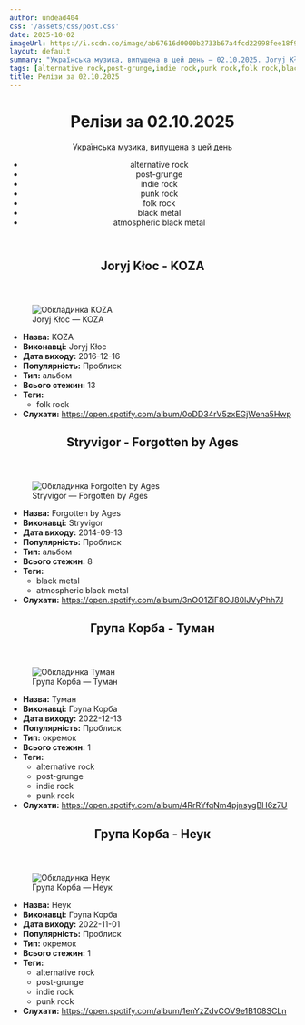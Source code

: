 ```yaml
---
author: undead404
css: '/assets/css/post.css'
date: 2025-10-02
imageUrl: https://i.scdn.co/image/ab67616d0000b2733b67a4fcd22998fee18f9808
layout: default
summary: "Українська музика, випущена в цей день – 02.10.2025. Joryj Kłoc, Stryvigor, Група Корба та інші"
tags: [alternative rock,post-grunge,indie rock,punk rock,folk rock,black metal,atmospheric black metal]
title: Релізи за 02.10.2025
---
```


<main class="main-content">
  <header>
    <h1>Релізи за <time datetime="2025-10-02">02.10.2025</time></h1>
    <p class="summary">Українська музика, випущена в цей день</p>
      <ul class="tags">
          <li>alternative rock</li>
          <li>post-grunge</li>
          <li>indie rock</li>
          <li>punk rock</li>
          <li>folk rock</li>
          <li>black metal</li>
          <li>atmospheric black metal</li>
      </ul>
  </header>
  <section class="releases">
    <article class="release">
      <header>
        <h2>
          Joryj Kłoc - KOZA
        </h2>
      </header>
      <figure>
        <img src="https://i.scdn.co/image/ab67616d0000b2733b67a4fcd22998fee18f9808" alt="Обкладинка KOZA">
        <figcaption>Joryj Kłoc — KOZA</figcaption>
      </figure>
      <ul>
        <li><strong>Назва:</strong> KOZA</li>
        <li><strong>Виконавці:</strong> Joryj Kłoc</li>
        <li><strong>Дата виходу:</strong> 2016-12-16</li>
        <li><strong>Популярність:</strong> Проблиск</li>
        <li><strong>Тип:</strong> альбом</li>
        <li><strong>Всього стежин:</strong> 13</li>
            <li><strong>Теги:</strong>
            <ul class="tags">
                <li class="tag">folk rock</li>
            </ul>
            </li>
        <li><strong>Слухати:</strong> <a href="https://open.spotify.com/album/0oDD34rV5zxEGjWena5Hwp" target="_blank">https:&#x2F;&#x2F;open.spotify.com&#x2F;album&#x2F;0oDD34rV5zxEGjWena5Hwp</a></li>
      </ul>
    </article>
    <article class="release">
      <header>
        <h2>
          Stryvigor - Forgotten by Ages
        </h2>
      </header>
      <figure>
        <img src="https://i.scdn.co/image/ab67616d0000b273a521f5bc1b997008ea23e270" alt="Обкладинка Forgotten by Ages">
        <figcaption>Stryvigor — Forgotten by Ages</figcaption>
      </figure>
      <ul>
        <li><strong>Назва:</strong> Forgotten by Ages</li>
        <li><strong>Виконавці:</strong> Stryvigor</li>
        <li><strong>Дата виходу:</strong> 2014-09-13</li>
        <li><strong>Популярність:</strong> Проблиск</li>
        <li><strong>Тип:</strong> альбом</li>
        <li><strong>Всього стежин:</strong> 8</li>
            <li><strong>Теги:</strong>
            <ul class="tags">
                <li class="tag">black metal</li>
                <li class="tag">atmospheric black metal</li>
            </ul>
            </li>
        <li><strong>Слухати:</strong> <a href="https://open.spotify.com/album/3nOO1ZiF8OJ80lJVyPhh7J" target="_blank">https:&#x2F;&#x2F;open.spotify.com&#x2F;album&#x2F;3nOO1ZiF8OJ80lJVyPhh7J</a></li>
      </ul>
    </article>
    <article class="release">
      <header>
        <h2>
          Група Корба - Туман
        </h2>
      </header>
      <figure>
        <img src="https://i.scdn.co/image/ab67616d0000b2739e2303da44f32a954de24fa1" alt="Обкладинка Туман">
        <figcaption>Група Корба — Туман</figcaption>
      </figure>
      <ul>
        <li><strong>Назва:</strong> Туман</li>
        <li><strong>Виконавці:</strong> Група Корба</li>
        <li><strong>Дата виходу:</strong> 2022-12-13</li>
        <li><strong>Популярність:</strong> Проблиск</li>
        <li><strong>Тип:</strong> окремок</li>
        <li><strong>Всього стежин:</strong> 1</li>
            <li><strong>Теги:</strong>
            <ul class="tags">
                <li class="tag">alternative rock</li>
                <li class="tag">post-grunge</li>
                <li class="tag">indie rock</li>
                <li class="tag">punk rock</li>
            </ul>
            </li>
        <li><strong>Слухати:</strong> <a href="https://open.spotify.com/album/4RrRYfqNm4pjnsygBH6z7U" target="_blank">https:&#x2F;&#x2F;open.spotify.com&#x2F;album&#x2F;4RrRYfqNm4pjnsygBH6z7U</a></li>
      </ul>
    </article>
    <article class="release">
      <header>
        <h2>
          Група Корба - Неук
        </h2>
      </header>
      <figure>
        <img src="https://i.scdn.co/image/ab67616d0000b273364cc2998274996d1d809e4b" alt="Обкладинка Неук">
        <figcaption>Група Корба — Неук</figcaption>
      </figure>
      <ul>
        <li><strong>Назва:</strong> Неук</li>
        <li><strong>Виконавці:</strong> Група Корба</li>
        <li><strong>Дата виходу:</strong> 2022-11-01</li>
        <li><strong>Популярність:</strong> Проблиск</li>
        <li><strong>Тип:</strong> окремок</li>
        <li><strong>Всього стежин:</strong> 1</li>
            <li><strong>Теги:</strong>
            <ul class="tags">
                <li class="tag">alternative rock</li>
                <li class="tag">post-grunge</li>
                <li class="tag">indie rock</li>
                <li class="tag">punk rock</li>
            </ul>
            </li>
        <li><strong>Слухати:</strong> <a href="https://open.spotify.com/album/1enYzZdvCOV9e1B108SCLn" target="_blank">https:&#x2F;&#x2F;open.spotify.com&#x2F;album&#x2F;1enYzZdvCOV9e1B108SCLn</a></li>
      </ul>
    </article>
  </section>
</main>